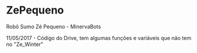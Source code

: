 # ZePequeno
Robô Sumo Zé Pequeno - MinervaBots

11/05/2017 - Código do Drive, tem algumas funções e variáveis que não tem no "Ze_Winter"
